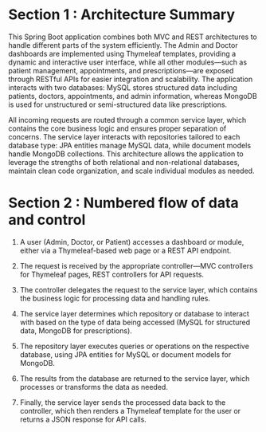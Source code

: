 # __Section 1 : Architecture Summary__


This Spring Boot application combines both MVC and REST architectures to handle different parts of the system efficiently. The Admin and Doctor dashboards are implemented using Thymeleaf templates, providing a dynamic and interactive user interface, while all other modules—such as patient management, appointments, and prescriptions—are exposed through RESTful APIs for easier integration and scalability. The application interacts with two databases: MySQL stores structured data including patients, doctors, appointments, and admin information, whereas MongoDB is used for unstructured or semi-structured data like prescriptions.

All incoming requests are routed through a common service layer, which contains the core business logic and ensures proper separation of concerns. The service layer interacts with repositories tailored to each database type: JPA entities manage MySQL data, while document models handle MongoDB collections. This architecture allows the application to leverage the strengths of both relational and non-relational databases, maintain clean code organization, and scale individual modules as needed.



# __Section 2 : Numbered flow of data and control__


1. A user (Admin, Doctor, or Patient) accesses a dashboard or module, either via a Thymeleaf-based web page or a REST API endpoint.

2. The request is received by the appropriate controller—MVC controllers for Thymeleaf pages, REST controllers for API requests.

3. The controller delegates the request to the service layer, which contains the business logic for processing data and handling rules.

4. The service layer determines which repository or database to interact with based on the type of data being accessed (MySQL for structured data, MongoDB for prescriptions).

5. The repository layer executes queries or operations on the respective database, using JPA entities for MySQL or document models for MongoDB.

6. The results from the database are returned to the service layer, which processes or transforms the data as needed.

7. Finally, the service layer sends the processed data back to the controller, which then renders a Thymeleaf template for the user or returns a JSON response for API calls.
